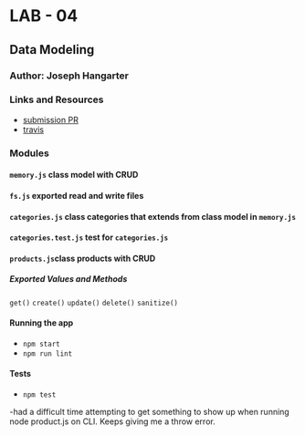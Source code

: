 # LAB - 04

## Data Modeling

### Author: Joseph Hangarter

### Links and Resources
* [submission PR](http://xyz.com)
* [travis](http://xyz.com)

### Modules
#### `memory.js` class model with CRUD
#### `fs.js` exported read and write files
#### `categories.js` class categories that extends from class model in `memory.js`
#### `categories.test.js` test for `categories.js`
#### `products.js`class products with CRUD

##### Exported Values and Methods
`get()`
`create()`
`update()`
`delete()`
`sanitize()`

#### Running the app
* `npm start`
* `npm run lint`
  
#### Tests
* `npm test`

-had a difficult time attempting to get something to show up when running node product.js on CLI. Keeps giving me a throw error.
